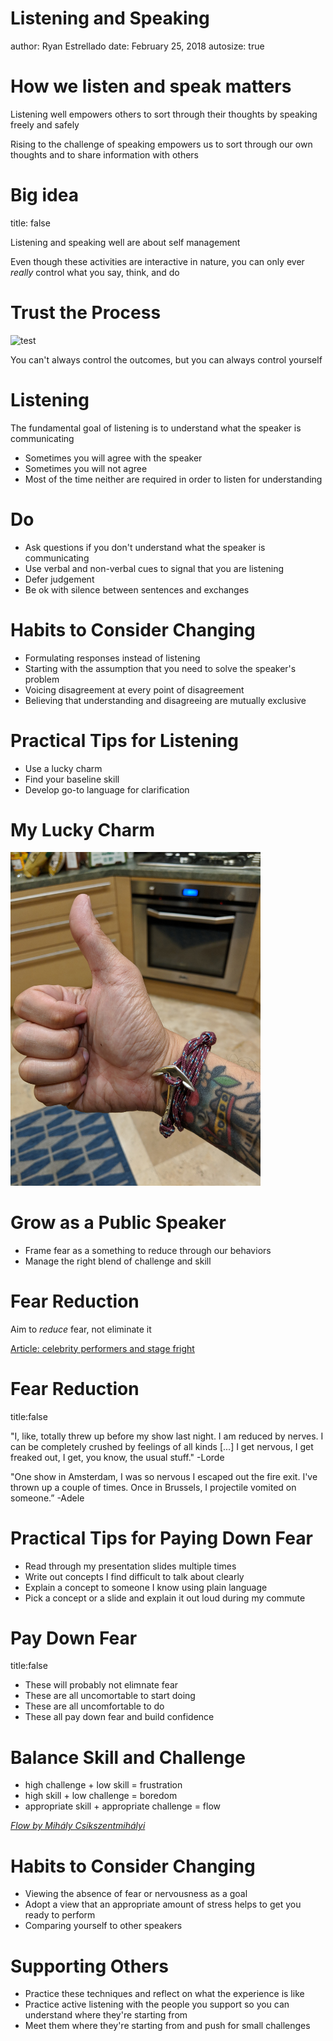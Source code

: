 Listening and Speaking
========================================================
author: Ryan Estrellado
date: February 25, 2018
autosize: true

How we listen and speak matters 
========================================================

Listening well empowers others to sort through their thoughts by speaking freely and safely  

Rising to the challenge of speaking empowers us to sort through our own thoughts
and to share information with others

Big idea 
========================================================
title: false 

Listening and speaking well are about self management 

Even though these activities are interactive in nature, you can only
ever *really* control what you say, think, and do  

Trust the Process 
========================================================

![test](https://media.giphy.com/media/l0NwNrl4BtDD7JCx2/giphy.gif)

You can't always control the outcomes, but you can always control yourself 

Listening 
========================================================

The fundamental goal of listening is to understand what the speaker is communicating 

- Sometimes you will agree with the speaker 
- Sometimes you will not agree 
- Most of the time neither are required in order to listen for understanding 

Do 
========================================================

- Ask questions if you don't understand what the speaker is communicating 
- Use verbal and non-verbal cues to signal that you are listening 
- Defer judgement 
- Be ok with silence between sentences and exchanges 

Habits to Consider Changing 
======================================================== 

- Formulating responses instead of listening 
- Starting with the assumption that you need to solve the speaker's problem 
- Voicing disagreement at every point of disagreement 
- Believing that understanding and disagreeing are mutually exclusive 

Practical Tips for Listening
========================================================

- Use a lucky charm 
- Find your baseline skill 
- Develop go-to language for clarification 

My Lucky Charm 
========================================================

<img src="images/IMG_20180407_200835.jpg" title="plot of chunk unnamed-chunk-1" alt="plot of chunk unnamed-chunk-1" width="400px" />

Grow as a Public Speaker 
========================================================

- Frame fear as a something to reduce through our behaviors 
- Manage the right blend of challenge and skill 

Fear Reduction 
========================================================

Aim to *reduce* fear, not eliminate it 

[Article: celebrity performers and stage fright](https://www.refinery29.com/2016/05/111114/celebrity-quotes-stage-fright-anxiety#slide-2)

Fear Reduction 
========================================================
title:false

"I, like, totally threw up before my show last night. I am reduced by nerves. I can be completely crushed by feelings of all kinds [...] I get nervous, I get freaked out, I get, you know, the usual stuff." -Lorde 

"One show in Amsterdam, I was so nervous I escaped out the fire exit. I've thrown up a couple of times. Once in Brussels, I projectile vomited on someone.” -Adele

Practical Tips for Paying Down Fear
========================================================

- Read through my presentation slides multiple times 
- Write out concepts I find difficult to talk about clearly 
- Explain a concept to someone I know using plain language 
- Pick a concept or a slide and explain it out loud during my commute

Pay Down Fear 
========================================================
title:false 

- These will probably not elimnate fear  
- These are all uncomortable to start doing 
- These are all uncomfortable to do 
- These all pay down fear and build confidence 

Balance Skill and Challenge 
======================================================== 

- high challenge + low skill = frustration 
- high skill + low challenge = boredom 
- appropriate skill + appropriate challenge = flow  

*[Flow by Mihály Csíkszentmihályi](https://en.wikipedia.org/wiki/Flow_(psychology))*

Habits to Consider Changing 
======================================================== 

- Viewing the absence of fear or nervousness as a goal 
- Adopt a view that an appropriate amount of stress helps to get you ready to perform 
- Comparing yourself to other speakers 

Supporting Others 
========================================================

- Practice these techniques and reflect on what the experience is like 
- Practice active listening with the people you support so you can understand 
where they're starting from 
- Meet them where they're starting from and push for small challenges 
